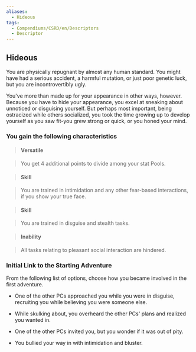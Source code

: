```yaml
---
aliases:
  - Hideous
tags:
  - Compendiums/CSRD/en/Descriptors
  - Descriptor
---
```

  
## Hideous    
You are physically repugnant by almost any human standard. You might have had a serious accident, a harmful mutation, or just poor genetic luck, but you are incontrovertibly ugly.  
You've more than made up for your appearance in other ways, however. Because you have to hide your appearance, you excel at sneaking about unnoticed or disguising yourself. But perhaps most important, being ostracized while others socialized, you took the time growing up to develop yourself as you saw fit-you grew strong or quick, or you honed your mind.  
### You gain the following characteristics    
> #### Versatile  
> You get 4 additional points to divide among your stat Pools.    
  
> #### Skill  
> You are trained in intimidation and any other fear-based interactions, if you show your true face.    
  
> #### Skill  
> You are trained in disguise and stealth tasks.    
  
> #### Inability  
> All tasks relating to pleasant social interaction are hindered.    
  
### Initial Link to the Starting Adventure    
From the following list of options, choose how you became involved in the first adventure.    
- One of the other PCs approached you while you were in disguise, recruiting you while believing you were someone else.    
- While skulking about, you overheard the other PCs' plans and realized you wanted in.    
- One of the other PCs invited you, but you wonder if it was out of pity.    
- You bullied your way in with intimidation and bluster.  